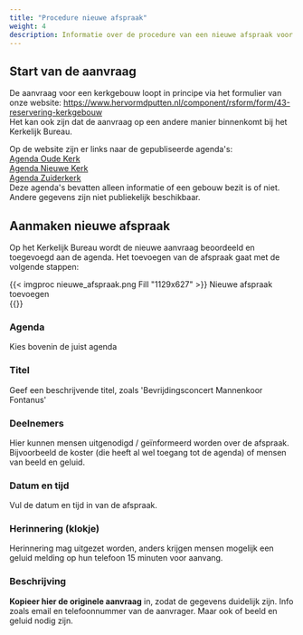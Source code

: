 ```yaml
---
title: "Procedure nieuwe afspraak"
weight: 4    
description: Informatie over de procedure van een nieuwe afspraak voor een van de gebouwen
---
```


## Start van de aanvraag
De aanvraag voor een kerkgebouw loopt in principe via het formulier van onze website: https://www.hervormdputten.nl/component/rsform/form/43-reservering-kerkgebouw    
Het kan ook zijn dat de aanvraag op een andere manier binnenkomt bij het Kerkelijk Bureau.

Op de website zijn er links naar de gepubliseerde agenda's:   
[Agenda Oude Kerk](https://outlook.office365.com/owa/calendar/b2b69d4c6a01432490e2733b370558e3@hervormdputten.nl/a359f7f4eb8e4e1cb7f4f81be865d2f715074768253918405924/calendar.html)   
[Agenda Nieuwe Kerk](https://outlook.office365.com/owa/calendar/b2b69d4c6a01432490e2733b370558e3@hervormdputten.nl/1dec7561cb6242f4bd68849f113d1d0f6146224193471209464/calendar.html)   
[Agenda Zuiderkerk](https://outlook.office365.com/owa/calendar/b2b69d4c6a01432490e2733b370558e3@hervormdputten.nl/f97141721faa4ec48a5422d04f45151014755204048632537076/calendar.html)   
Deze agenda's bevatten alleen informatie of een gebouw bezit is of niet. Andere gegevens zijn niet publiekelijk beschikbaar.   

## Aanmaken nieuwe afspraak
Op het Kerkelijk Bureau wordt de nieuwe aanvraag beoordeeld en toegevoegd aan de agenda.
Het toevoegen van de afspraak gaat met de volgende stappen:

{{< imgproc nieuwe_afspraak.png Fill "1129x627" >}}
Nieuwe afspraak toevoegen    
{{</imgproc >}}

### Agenda
Kies bovenin de juist agenda

### Titel
Geef een beschrijvende titel, zoals 'Bevrijdingsconcert Mannenkoor Fontanus'

### Deelnemers
Hier kunnen mensen uitgenodigd / geïnformeerd worden over de afspraak.
Bijvoorbeeld de koster (die heeft al wel toegang tot de agenda) of mensen van beeld en geluid.

### Datum en tijd
Vul de datum en tijd in van de afspraak.

### Herinnering (klokje)
Herinnering mag uitgezet worden, anders krijgen mensen mogelijk een geluid melding op hun telefoon 15 minuten voor aanvang.

### Beschrijving
**Kopieer hier de originele aanvraag** in, zodat de gegevens duidelijk zijn.
Info zoals email en telefoonnummer van de aanvrager. Maar ook of beeld en geluid nodig zijn.

